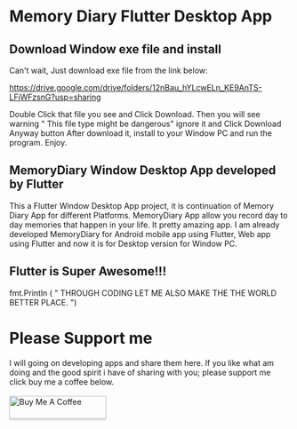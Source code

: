 # Memory Diary Flutter Desktop App

## Download Window exe file and install 
Can't wait, Just download exe file from the link below:

https://drive.google.com/drive/folders/12nBau_hYLcwELn_KE9AnTS-LFjWFzsnG?usp=sharing

Double Click that file you see and Click Download.
Then you will see warning " This file type might be dangerous" ignore it and Click Download Anyway button
After download it,  install to your Window PC and run the program.
Enjoy.


## MemoryDiary Window Desktop App developed by Flutter
This a Flutter Window Desktop App project, it is continuation of Memory Diary App for different Platforms. 
MemoryDiary App allow you record day to day memories that happen in your life. It pretty amazing app.
I am already developed MemoryDiary for Android mobile app using Flutter, Web app using Flutter and now it is for Desktop version for Window PC.

## Flutter is Super Awesome!!!


fmt.Println ( " THROUGH CODING LET ME ALSO MAKE THE THE WORLD BETTER PLACE. ")

# Please Support me
I will going on developing apps and share them here. If you like what am doing and the good spirit i have of sharing with you; please support me click buy me a coffee below.  
<br />
<a href="https://www.buymeacoffee.com/johnnylyimo" target="_blank"><img src="https://www.buymeacoffee.com/assets/img/custom_images/orange_img.png" alt="Buy Me A Coffee" style="height: 41px !important;width: 174px !important;box-shadow: 0px 3px 2px 0px rgba(190, 190, 190, 0.5) !important;-webkit-box-shadow: 0px 3px 2px 0px rgba(190, 190, 190, 0.5) !important;" ></a>


